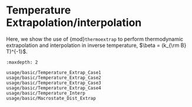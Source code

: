 # Temperature Extrapolation/interpolation

Here, we show the use of {mod}`thermoextrap` to perform thermodynamic extrapolation and interpolation in inverse temperature, $\beta = (k_{\rm B} T)^{-1}$.

```{toctree}
:maxdepth: 2

usage/basic/Temperature_Extrap_Case1
usage/basic/Temperature_Extrap_Case2
usage/basic/Temperature_Extrap_Case3
usage/basic/Temperature_Extrap_Case4
usage/basic/Temperature_Interp
usage/basic/Macrostate_Dist_Extrap
```
